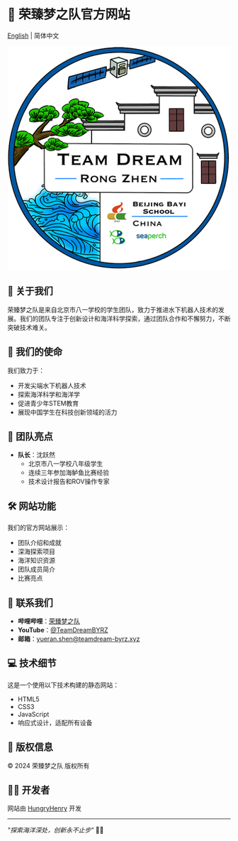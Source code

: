# 🌊 荣臻梦之队官方网站

[English](README_EN.md) | 简体中文 

![团队标志](img/ico.png)

## 📖 关于我们

荣臻梦之队是来自北京市八一学校的学生团队，致力于推进水下机器人技术的发展。我们的团队专注于创新设计和海洋科学探索，通过团队合作和不懈努力，不断突破技术难关。

## 🚀 我们的使命

我们致力于：
- 开发尖端水下机器人技术
- 探索海洋科学和海洋学
- 促进青少年STEM教育
- 展现中国学生在科技创新领域的活力

## 🌟 团队亮点

- **队长**：沈跃然
  - 北京市八一学校八年级学生
  - 连续三年参加海鲈鱼比赛经验
  - 技术设计报告和ROV操作专家

## 🛠️ 网站功能

我们的官方网站展示：
- 团队介绍和成就
- 深海探索项目
- 海洋知识资源
- 团队成员简介
- 比赛亮点

## 📱 联系我们

- **哔哩哔哩**：[荣臻梦之队](https://space.bilibili.com/3546600993458304)
- **YouTube**：[@TeamDreamBYRZ](https://www.youtube.com/@TeamDreamBYRZ)
- **邮箱**：yueran.shen@teamdream-byrz.xyz

## 💻 技术细节

这是一个使用以下技术构建的静态网站：
- HTML5
- CSS3
- JavaScript
- 响应式设计，适配所有设备

## 📄 版权信息

© 2024 荣臻梦之队 版权所有

## 👨‍💻 开发者

网站由 [HungryHenry](http://hungryhenry.xyz) 开发

---

*"探索海洋深处，创新永不止步"* 🌊🤖
